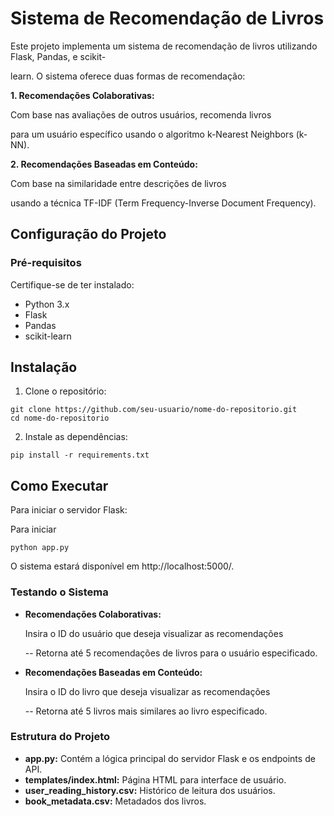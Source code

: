 # Sistema de Recomendação de Livros

Este projeto implementa um sistema de recomendação de livros utilizando Flask, Pandas, e scikit-

learn. O sistema oferece duas formas de recomendação:

**1. Recomendações Colaborativas:** 

Com base nas avaliações de outros usuários, recomenda livros

para um usuário específico usando o algoritmo k-Nearest Neighbors (k-NN).

**2. Recomendações Baseadas em Conteúdo:**

Com base na similaridade entre descrições de livros

usando a técnica TF-IDF (Term Frequency-Inverse Document Frequency).

## Configuração do Projeto

### Pré-requisitos
Certifique-se de ter instalado:

- Python 3.x
- Flask
- Pandas
- scikit-learn

## Instalação
1. Clone o repositório:

````shell
git clone https://github.com/seu-usuario/nome-do-repositorio.git
cd nome-do-repositorio
````
2. Instale as dependências:
````shell
pip install -r requirements.txt
````


## Como Executar

Para iniciar o servidor Flask:

Para iniciar 
```shell
python app.py
```
O sistema estará disponível em http://localhost:5000/.

### Testando o Sistema

- **Recomendações Colaborativas:**

  Insira o ID do usuário que deseja visualizar as recomendações

     -- Retorna até 5 recomendações de livros para o usuário especificado.

- **Recomendações Baseadas em Conteúdo:**
 
  Insira o ID do livro que deseja visualizar as recomendações
 
    -- Retorna até 5 livros mais similares ao livro especificado.

### Estrutura do Projeto

- **app.py:** Contém a lógica principal do servidor Flask e os endpoints de API.
- **templates/index.html:** Página HTML para interface de usuário.
- **user_reading_history.csv:** Histórico de leitura dos usuários.
- **book_metadata.csv:** Metadados dos livros.

